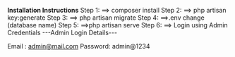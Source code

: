 
**Installation Instructions**
Step 1:
	==>  composer install
Step 2: 
                  ==> php artisan key:generate
Step 3:
	==> php artisan migrate
Step 4:
	==>.env change (database name)
Step 5:
	==>php artisan serve
Step 6:
	==> Login using Admin Credentials
---Admin Login Details---

Email   : admin@mail.com
Password: admin@1234
